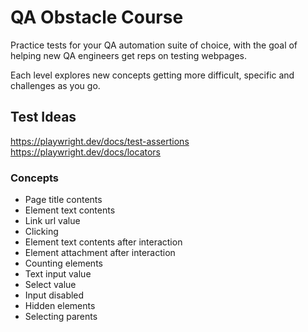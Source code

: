 # QA Obstacle Course

Practice tests for your QA automation suite of choice, with the goal of helping new QA engineers get reps on testing webpages.

Each level explores new concepts getting more difficult, specific and challenges as you go.

## Test Ideas

https://playwright.dev/docs/test-assertions
https://playwright.dev/docs/locators

### Concepts

- Page title contents
- Element text contents
- Link url value
- Clicking
- Element text contents after interaction
- Element attachment after interaction
- Counting elements
- Text input value
- Select value
- Input disabled
- Hidden elements
- Selecting parents
